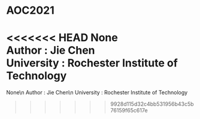 # AOC2021
<<<<<<< HEAD
None  
Author : Jie Chen  
University : Rochester Institute of Technology  
=======
None\n
Author : Jie Chen\n
University : Rochester Institute of Technology
>>>>>>> 9928d115d32c4bb531956b43c5b76159f65c617e
